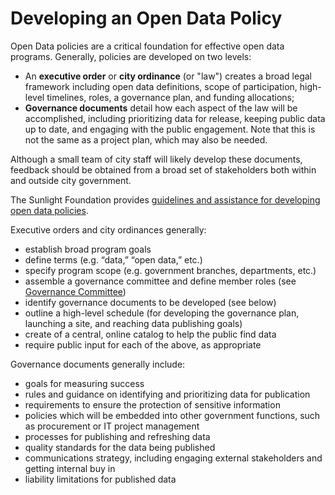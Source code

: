 # Developing an Open Data Policy

Open Data policies are a critical foundation for effective open data programs. Generally, policies are developed on two levels:
* An **executive order** or **city ordinance** (or "law") creates a broad legal framework including open data definitions, scope of participation, high-level timelines, roles, a governance plan, and funding allocations;
* **Governance documents** detail how each aspect of the law will be accomplished, including prioritizing data for release, keeping public data up to date, and engaging with the public engagement. Note that this is not the same as a project plan, which may also be needed.

Although a small team of city staff will likely develop these documents, feedback should be obtained from a broad set of stakeholders both within and outside city government.

The Sunlight Foundation provides [guidelines and assistance for developing open data policies](http://sunlightfoundation.com/opendataguidelines/).

Executive orders and city ordinances generally:
* establish broad program goals
* define terms (e.g. “data,” “open data,” etc.)
* specify program scope (e.g. government branches, departments, etc.)
* assemble a governance committee and define member roles (see [Governance Committee](governance-committee.md))
* identify governance documents to be developed (see below)
* outline a high-level schedule (for developing the governance plan, launching a site, and reaching data publishing goals)
* create of a central, online catalog to help the public find data
* require public input for each of the above, as appropriate

Governance documents generally include:
* goals for measuring success
* rules and guidance on identifying and prioritizing data for publication
* requirements to ensure the protection of sensitive information
* policies which will be embedded into other government functions, such as procurement or IT project management
* processes for publishing and refreshing data
* quality standards for the data being published
* communications strategy, including engaging external stakeholders and getting internal buy in
* liability limitations for published data

